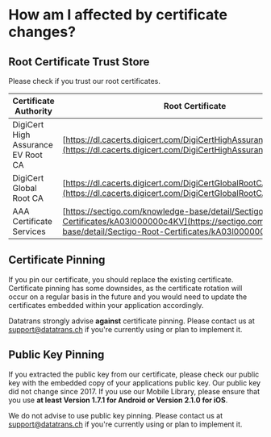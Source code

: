 # How am I affected by certificate changes?

## Root Certificate Trust Store

Please check if you trust our root certificates.

| **Certificate Authority**          | **Root Certificate**                                                                                                                                                       |
| ---------------------------------- | -------------------------------------------------------------------------------------------------------------------------------------------------------------------------- |
| DigiCert High Assurance EV Root CA | [https://dl.cacerts.digicert.com/DigiCertHighAssuranceEVRootCA.crt](https://dl.cacerts.digicert.com/DigiCertHighAssuranceEVRootCA.crt)                                     |
| DigiCert Global Root CA            | [https://dl.cacerts.digicert.com/DigiCertGlobalRootCA.crt](https://dl.cacerts.digicert.com/DigiCertGlobalRootCA.crt)                                                       |
| AAA Certificate Services           | [https://sectigo.com/knowledge-base/detail/Sectigo-Root-Certificates/kA03l000000c4KV](https://sectigo.com/knowledge-base/detail/Sectigo-Root-Certificates/kA03l000000c4KV) |

## Certificate Pinning

If you pin our certificate, you should replace the existing certificate. Certificate pinning has some downsides, as the certificate rotation will occur on a regular basis in the future and you would need to update the certificates embedded within your application accordingly.

Datatrans strongly advise **against** certificate pinning. Please contact us at [support@datatrans.ch](mailto:support@datatrans.ch) if you're currently using or plan to implement it.

## Public Key Pinning

If you extracted the public key from our certificate, please check our public key with the embedded copy of your applications public key. Our public key did not change since 2017. If you use our Mobile Library, please ensure that you use **at least Version 1.7.1 for Android or Version 2.1.0 for iOS**.

We do not advise to use public key pinning. Please contact us at [support@datatrans.ch](mailto:support@datatrans.ch) if you're currently using or plan to implement it.
